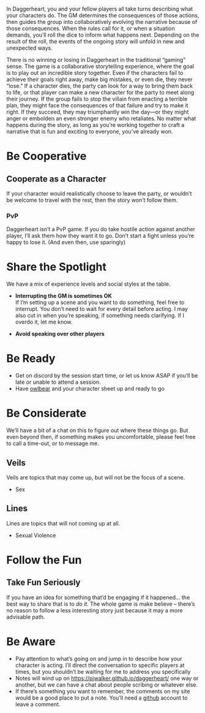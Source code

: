 In Daggerheart, you and your fellow players all take turns describing what your characters do. The GM determines the consequences of those actions, then guides the group into collaboratively evolving the narrative because of those consequences. When the rules call for it, or when a situation demands, you’ll roll the dice to inform what happens next. Depending on the result of the roll, the events of the ongoing story will unfold in new and unexpected ways.

There is no winning or losing in Daggerheart in the traditional “gaming” sense. The game is a collaborative storytelling experience, where the goal is to play out an incredible story together. Even if the characters fail to achieve their goals right away, make big mistakes, or even die, they never “lose.” If a character dies, the party can look for a way to bring them back to life, or that player can make a new character for the party to meet along their journey. If the group fails to stop the villain from enacting a terrible plan, they might face the consequences of that failure and try to make it right. If they succeed, they may triumphantly win the day—or they might anger or embolden an even stronger enemy who retaliates. No matter what happens during the story, as long as you’re working together to craft a narrative that is fun and exciting to everyone, you’ve already won.

# Be Cooperative
## Cooperate as a Character
If your character would realistically choose to leave the party, or wouldn’t be welcome to travel with the rest, then the story won’t follow them. 
### PvP
Daggerheart isn’t a PvP game. If you do take hostile action against another player, I’ll ask them how they want it to go. Don’t start a fight unless you’re happy to lose it. (And even then, use sparingly)

# Share the Spotlight
We have a mix of experience levels and social styles at the table.
- **Interrupting the GM is sometimes OK**  
    If I’m setting up a scene and you want to do something, feel free to interrupt. You don’t need to wait for every detail before acting. I may also cut in when you’re speaking, if something needs clarifying. If I overdo it, let me know.
* **Avoid speaking over other players**
# Be Ready
* Get on discord by the session start time, or let us know ASAP if you’ll be late or unable to attend a session.
* Have [owlbear](http://owlbear.rodeo/) and your character sheet up and ready to go
# Be Considerate
We’ll have a bit of a chat on this to figure out where these things go. But even beyond then, if something makes you uncomfortable, please feel free to call a time-out, or to message me. 
## Veils 
Veils are topics that may come up, but will not be the focus of a scene.
* Sex
## Lines
Lines are topics that will not coming up at all.
* Sexual Violence
# Follow the Fun
## Take Fun Seriously
If you have an idea for something that’d be engaging if it happened… the best way to share that is to *do it.* The whole game is make believe – there’s no reason to follow a less interesting story just because it may a more advisable path.
# Be Aware
* Pay attention to what’s going on and jump in to describe how your character is acting. I’ll direct the conversation to specific players at times, but you shouldn’t be waiting for me to address you specifically
* Notes will wind up on https://pjwalker.github.io/daggerheart/ one way or another, but we can have a chat about people scribing or whatever else.
* If there’s something you want to remember, the comments on my site would be a good place to put a note. You’ll need a [github](https://github.com) account to leave a comment. 